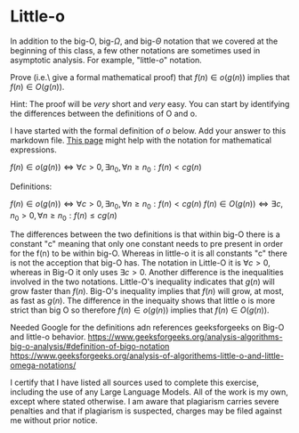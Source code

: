 # Little-o

In addition to the big-O, big-$\Omega$, and big-$\Theta$ notation that
we covered at the beginning of this class, a few other notations are sometimes
used in asymptotic analysis.  For example, "little-$o$" notation.

Prove (i.e.\ give a formal mathematical proof) that $f(n)\in o(g(n))$ implies
that $f(n)\in O(g(n))$.

Hint: The proof will be *very* short and *very* easy. You can start by
identifying the differences between the definitions of O and o.

I have started with the formal definition of $o$ below. Add your answer to this
markdown file. [This
page](https://docs.github.com/en/get-started/writing-on-github/working-with-advanced-formatting/writing-mathematical-expressions)
might help with the notation for mathematical expressions.

$f(n)\in o(g(n)) \iff \forall c>0, \exists n_0, \forall n\ge n_0: f(n) < c g(n)$


Definitions:

$f(n)\in o(g(n)) \iff \forall c>0, \exists n_0, \forall n\ge n_0: f(n) < c g(n)$
$f(n)\in O(g(n)) \iff \exists c,n_0 > 0, \forall n\ge n_0: f(n) \le c g(n)$

The differences between the two definitions is that within big-O there is a constant "c" meaning that only one constant needs to pre present in order for the f(n) to be within big-O. Whereas in little-o it is all constants "c" there is not the acception that big-O has. The notation in Little-O it is $\forall c>0$, whereas in Big-O it only uses $\exists c>0$. Another difference is the inequalities involved in the two notations. Little-O's inequality indicates that $g(n)$ will grow faster than $f(n)$. Big-O's inequality implies that $f(n)$ will grow, at most, as fast as $g(n)$. The difference in the inequaity shows that little o is more strict than big O so therefore $f(n)\in o(g(n))$ implies that $f(n)\in O(g(n))$.

Needed Google for the definitions adn references geeksforgeeks on Big-O and little-o behavior.
https://www.geeksforgeeks.org/analysis-algorithms-big-o-analysis/#definition-of-bigo-notation
https://www.geeksforgeeks.org/analysis-of-algorithems-little-o-and-little-omega-notations/

I certify that I have listed all sources used to complete this exercise, including the use
of any Large Language Models. All of the work is my own, except where stated
otherwise. I am aware that plagiarism carries severe penalties and that if plagiarism is
suspected, charges may be filed against me without prior notice.
